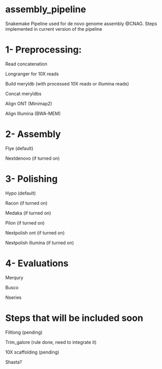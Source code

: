 # assembly_pipeline
 Snakemake Pipeline used for de novo genome assembly @CNAG.
 Steps implemented in current version of the pipeline

# 1- Preprocessing:

	
Read concatenation
	
Longranger for 10X reads
	
Build meryldb (with processed 10X reads or illumina reads)
	
Concat meryldbs
	
Align ONT (Minimap2)
	
Align Illumina (BWA-MEM)

# 2- Assembly

Flye (default)
	
Nextdenovo (if turned on)

# 3- Polishing


Hypo (default)
	
Racon (if turned on)
	
Medaka (if turned on)
	
Pilon (if turned on)
	
Nextpolish ont (if turned on)
	
Nextpolish illumina (if turned on)


# 4- Evaluations
	
Merqury
	
Busco
	
Nseries

# Steps that will be included soon
	
Filtlong (pending)
	
Trim_galore (rule done, need to integrate it)


10X scaffolding (pending)
	
Shasta?

